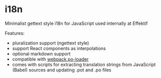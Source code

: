 # i18n
Minimalist gettext style i18n for JavaScript used internally at Effektif

Features:
- pluralization support (ngettext style)
- support React components as interpolations
- optional markdown support
- compatible with [webpack po-loader](https://github.com/perchlayer/po-loader)
- comes with scripts for extracting translation strings from JavaScript (Babel) sources and updating .pot and .po files 
